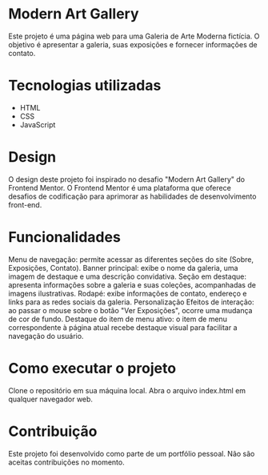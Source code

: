 
# Modern Art Gallery
Este projeto é uma página web para uma Galeria de Arte Moderna fictícia. O objetivo é apresentar a galeria, suas exposições e fornecer informações de contato.

# Tecnologias utilizadas
+ HTML
+ CSS
+ JavaScript

# Design
O design deste projeto foi inspirado no desafio "Modern Art Gallery" do Frontend Mentor. O Frontend Mentor é uma plataforma que oferece desafios de codificação para aprimorar as habilidades de desenvolvimento front-end.

# Funcionalidades
Menu de navegação: permite acessar as diferentes seções do site (Sobre, Exposições, Contato).
Banner principal: exibe o nome da galeria, uma imagem de destaque e uma descrição convidativa.
Seção em destaque: apresenta informações sobre a galeria e suas coleções, acompanhadas de imagens ilustrativas.
Rodapé: exibe informações de contato, endereço e links para as redes sociais da galeria.
Personalização
Efeitos de interação: ao passar o mouse sobre o botão "Ver Exposições", ocorre uma mudança de cor de fundo.
Destaque do item de menu ativo: o item de menu correspondente à página atual recebe destaque visual para facilitar a navegação do usuário.

# Como executar o projeto
Clone o repositório em sua máquina local.
Abra o arquivo index.html em qualquer navegador web.

# Contribuição
Este projeto foi desenvolvido como parte de um portfólio pessoal. Não são aceitas contribuições no momento.
